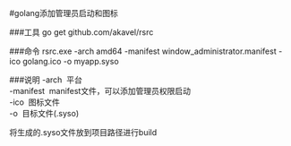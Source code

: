 #golang添加管理员启动和图标

###工具
go get github.com/akavel/rsrc

###命令
rsrc.exe -arch amd64 -manifest window_administrator.manifest -ico golang.ico -o myapp.syso

###说明
-arch &nbsp;平台  
-manifest  &nbsp;manifest文件，可以添加管理员权限启动  
-ico  &nbsp;图标文件  
-o  &nbsp;目标文件(.syso)

将生成的.syso文件放到项目路径进行build